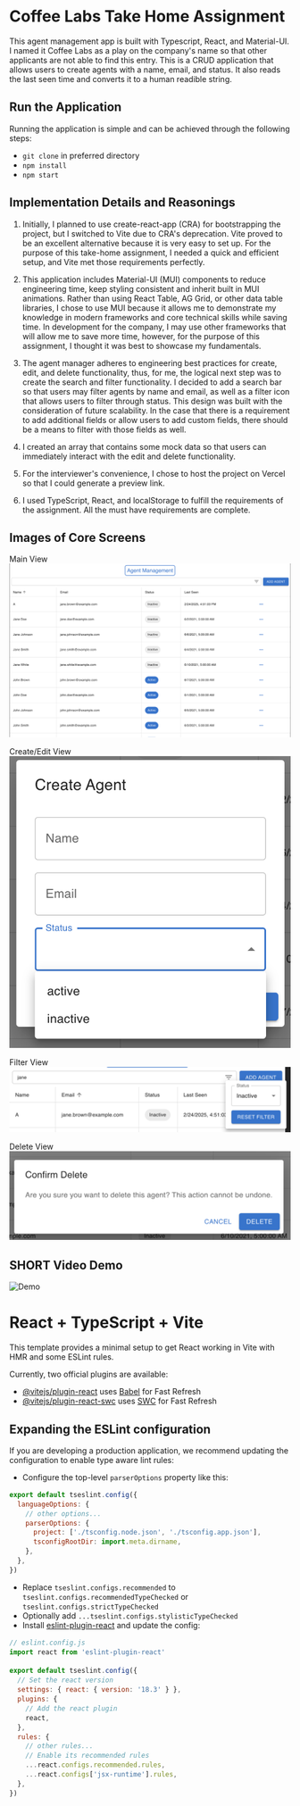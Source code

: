 # Coffee Labs Take Home Assignment

This agent management app is built with Typescript, React, and Material-UI. I named it Coffee Labs as a play on the company's name so that other applicants are not able to find this entry. This is a CRUD application that allows users to create agents with a name, email, and status. It also reads the last seen time and converts it to a human readible string.

## Run the Application

Running the application is simple and can be achieved through the following steps:

- `git clone` in preferred directory
- `npm install`
- `npm start `

## Implementation Details and Reasonings
1. Initially, I planned to use create-react-app (CRA) for bootstrapping the project, but I switched to Vite due to CRA's deprecation. Vite proved to be an excellent alternative because it is very easy to set up. For the purpose of this take-home assignment, I needed a quick and efficient setup, and Vite met those requirements perfectly.

2. This application includes Material-UI (MUI) components to reduce engineering time, keep styling consistent and inherit built in MUI animations. Rather than using React Table, AG Grid, or other data table libraries, I chose to use MUI because it allows me to demonstrate my knowledge in modern frameworks and core technical skills while saving time. In development for the company, I may use other frameworks that will allow me to save more time, however, for the purpose of this assignment, I thought it was best to showcase my fundamentals.

3. The agent manager adheres to engineering best practices for create, edit, and delete functionality, thus, for me, the logical next step was to create the search and filter functionality. I decided to add a search bar so that users may filter agents by name and email, as well as a filter icon that allows users to filter through status. This design was built with the consideration of future scalability. In the case that there is a requirement to add additional fields or allow users to add custom fields, there should be a means to filter with those fields as well.

4. I created an array that contains some mock data so that users can immediately interact with the edit and delete functionality.

5. For the interviewer's convenience, I chose to host the project on Vercel so that I could generate a preview link.

6. I used TypeScript, React, and localStorage to fulfill the requirements of the assignment. All the must have requirements are complete.

## Images of Core Screens
Main View
![Main View](assets/mainView.png)

Create/Edit View
![Create/Edit View](assets/createView.png)

Filter View
![Filter View](assets/filterView.png)

Delete View
![Delete View](assets/deleteView.png)

## SHORT Video Demo
![Demo](assets/demo.gif)

# React + TypeScript + Vite

This template provides a minimal setup to get React working in Vite with HMR and some ESLint rules.

Currently, two official plugins are available:

- [@vitejs/plugin-react](https://github.com/vitejs/vite-plugin-react/blob/main/packages/plugin-react/README.md) uses [Babel](https://babeljs.io/) for Fast Refresh
- [@vitejs/plugin-react-swc](https://github.com/vitejs/vite-plugin-react-swc) uses [SWC](https://swc.rs/) for Fast Refresh

## Expanding the ESLint configuration

If you are developing a production application, we recommend updating the configuration to enable type aware lint rules:

- Configure the top-level `parserOptions` property like this:

```js
export default tseslint.config({
  languageOptions: {
    // other options...
    parserOptions: {
      project: ['./tsconfig.node.json', './tsconfig.app.json'],
      tsconfigRootDir: import.meta.dirname,
    },
  },
})
```

- Replace `tseslint.configs.recommended` to `tseslint.configs.recommendedTypeChecked` or `tseslint.configs.strictTypeChecked`
- Optionally add `...tseslint.configs.stylisticTypeChecked`
- Install [eslint-plugin-react](https://github.com/jsx-eslint/eslint-plugin-react) and update the config:

```js
// eslint.config.js
import react from 'eslint-plugin-react'

export default tseslint.config({
  // Set the react version
  settings: { react: { version: '18.3' } },
  plugins: {
    // Add the react plugin
    react,
  },
  rules: {
    // other rules...
    // Enable its recommended rules
    ...react.configs.recommended.rules,
    ...react.configs['jsx-runtime'].rules,
  },
})
```
